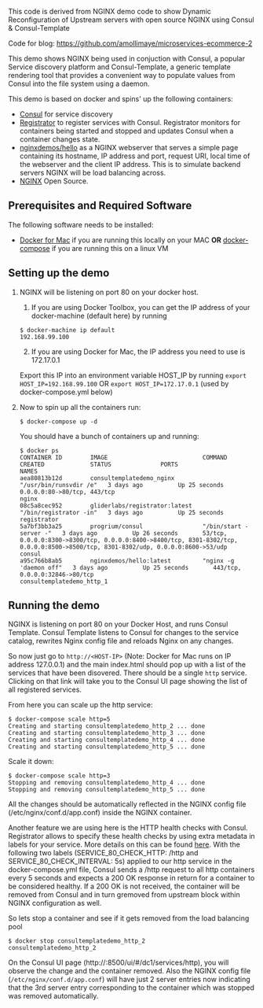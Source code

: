 This code is derived from NGINX demo code to show Dynamic Reconfiguration of Upstream servers with open source NGINX using Consul & Consul-Template

Code for blog: https://github.com/amollimaye/microservices-ecommerce-2


This demo shows NGINX being used in conjuction with Consul, a popular Service discovery platform and Consul-Template, a generic template rendering tool that provides a convenient way to populate values from Consul into the file system using a daemon.

This demo is based on docker and spins' up the following containers:

*   [Consul](http://www.consul.io) for service discovery
*   [Registrator](https://github.com/gliderlabs/registrator) to register services with Consul. Registrator monitors for containers being started and stopped and updates Consul when a container changes state.
*   [nginxdemos/hello](https://hub.docker.com/r/nginxdemos/hello/) as a NGINX webserver that serves a simple page containing its hostname, IP address and port, request URI, local time of the webserver and the client IP address. This is to simulate backend servers NGINX will be load balancing across.
*   [NGINX](http://nginx.org/) Open Source.

## Prerequisites and Required Software

The following software needs to be installed:

*   [Docker for Mac](https://www.docker.com/products/docker#/mac) if you are running this locally on your MAC **OR** [docker-compose](https://docs.docker.com/compose/install) if you are running this on a linux VM

## Setting up the demo

1.  NGINX will be listening on port 80 on your docker host.

    1.  If you are using Docker Toolbox, you can get the IP address of your docker-machine (default here) by running

    ```
    $ docker-machine ip default
    192.168.99.100
    ```

    2.  If you are using Docker for Mac, the IP address you need to use is 172.17.0.1

    Export this IP into an environment variable HOST_IP by running `export HOST_IP=192.168.99.100` OR `export HOST_IP=172.17.0.1` (used by docker-compose.yml below)

2.  Now to spin up all the containers run:

    `$ docker-compose up -d`

    You should have a bunch of containers up and running:

    ```
    $ docker ps
    CONTAINER ID        IMAGE                           COMMAND                  CREATED             STATUS              PORTS                                                                                                                                NAMES
    aea80813b12d        consultemplatedemo_nginx        "/usr/bin/runsvdir /e"   3 days ago          Up 25 seconds       0.0.0.0:80->80/tcp, 443/tcp                                                                                                          nginx
    08c5a8cec952        gliderlabs/registrator:latest   "/bin/registrator -in"   3 days ago          Up 25 seconds                                                                                                                                            registrator
    5a7bf3bb3a25        progrium/consul                 "/bin/start -server -"   3 days ago          Up 26 seconds       53/tcp, 0.0.0.0:8300->8300/tcp, 0.0.0.0:8400->8400/tcp, 8301-8302/tcp, 0.0.0.0:8500->8500/tcp, 8301-8302/udp, 0.0.0.0:8600->53/udp   consul
    a95c766b8ab5        nginxdemos/hello:latest         "nginx -g 'daemon off"   3 days ago          Up 25 seconds       443/tcp, 0.0.0.0:32846->80/tcp                                                                                                       consultemplatedemo_http_1
    ```

## Running the demo

NGINX is listening on port 80 on your Docker Host, and runs Consul Template. Consul Template listens to Consul for changes to the service catalog, rewrites Nginx config file and reloads Nginx on any changes.

So now just go to `http://<HOST-IP>` (Note: Docker for Mac runs on IP address 127.0.0.1) and the main index.html should pop up with a list of the services that have been disovered. There should be a single `http` service. Clicking on that link will take you to the Consul UI page showing the list of all registered services.

From here you can scale up the http service:

```
$ docker-compose scale http=5
Creating and starting consultemplatedemo_http_2 ... done
Creating and starting consultemplatedemo_http_3 ... done
Creating and starting consultemplatedemo_http_4 ... done
Creating and starting consultemplatedemo_http_5 ... done
```

Scale it down:

```
$ docker-compose scale http=3
Stopping and removing consultemplatedemo_http_4 ... done
Stopping and removing consultemplatedemo_http_5 ... done
```

All the changes should be automatically reflected in the NGINX config file (/etc/nginx/conf.d/app.conf) inside the NGINX container.

Another feature we are using here is the HTTP health checks with Consul. Registrator allows to specify these health checks by using extra metadata in labels for your service. More details on this can be found [here](http://gliderlabs.com/registrator/latest/user/backends/#consul). With the following two labels (SERVICE_80_CHECK_HTTP: /http and SERVICE_80_CHECK_INTERVAL: 5s) applied to our http service in the docker-compose.yml file, Consul sends a /http request to all http containers every 5 seconds and expects a 200 OK response in return for a container to be considered healthy. If a 200 OK is not received, the container will be removed from Consul and in turn gremoved from upstream block within NGINX configuration as well.

So lets stop a container and see if it gets removed from the load balancing pool

```
$ docker stop consultemplatedemo_http_2
consultemplatedemo_http_2
```

On the Consul UI page (http://<HOST-IP>:8500/ui/#/dc1/services/http), you will observe the change and the container removed. Also the NGINX config file (`/etc/nginx/conf.d/app.conf`) will have just 2 server entries now indicating that the 3rd server entry corresponding to the container which was stopped was removed automatically.
